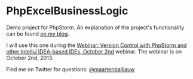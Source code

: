 PhpExcelBusinessLogic
=====================

Demo project for PhpStorm. An explanation of the project's functionality can be found [on my blog](http://blog.maartenballiauw.be/post/2008/03/reuse-excel-business-logic-with-phpexcel.aspx).

I will use this one during the [Webinar: Version Control with PhpStorm and other IntelliJ IDEA-based IDEs, October 2nd](http://blog.jetbrains.com/phpstorm/2013/09/webinar-version-control-with-phpstorm-and-other-intellij-idea-based-ides-october-2nd/) webinar.
The webinar is on October 2nd, 2013.

Find me on Twitter for questions: [@maartenballiauw](http://twitter.com/maartenballiauw)
